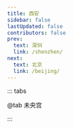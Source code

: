 ```yaml
---
title: 西安
sidebar: false
lastUpdated: false
contributors: false
prev:
  text: 深圳
  link: /shenzhen/
next:
  text: 北京
  link: /beijing/
---
```


::: tabs

@tab 未央宫

<ImageMasonry :images="weiYangGongImages" />

:::

<script setup>
import { ref } from 'vue';
import ImageMasonry from '/.vuepress/components/ImageMasonry.vue';

// 获取图片名称
const getImgName = (imgNamePrefix, idx) => {
  return `${imgNamePrefix}-${idx < 9 ? 0 : ''}${idx + 1}`;
}

// 未央宫
const getWeiYangGongImages = () => {
  const prefix = 'https://memories.obs.cn-south-1.myhuaweicloud.com/xian/weiyanggong/';
  const arr = [];

  Array.from({ length: 5 }).forEach((ele, idx) => {
    const imgName = getImgName('weiyanggong', idx);
    arr.push({
      imageSrc: `${prefix}${imgName}.jpg`,
      imageAlt: imgName
    })
  });

  return arr;
}

const weiYangGongImages = ref(getWeiYangGongImages());

</script>

<style scoped>
</style>
